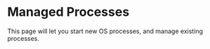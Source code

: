 # Managed Processes

This page will let you start new OS processes, and manage existing processes.  
